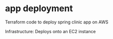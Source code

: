 # app deployment

Terraform code to deploy spring clinic app on AWS

Infrastructure:
Deploys onto an EC2 instance
